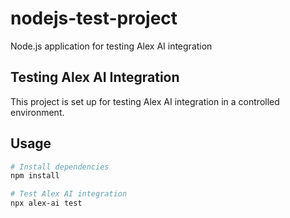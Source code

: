 # nodejs-test-project

Node.js application for testing Alex AI integration

## Testing Alex AI Integration

This project is set up for testing Alex AI integration in a controlled environment.

## Usage

```bash
# Install dependencies
npm install

# Test Alex AI integration
npx alex-ai test
```
